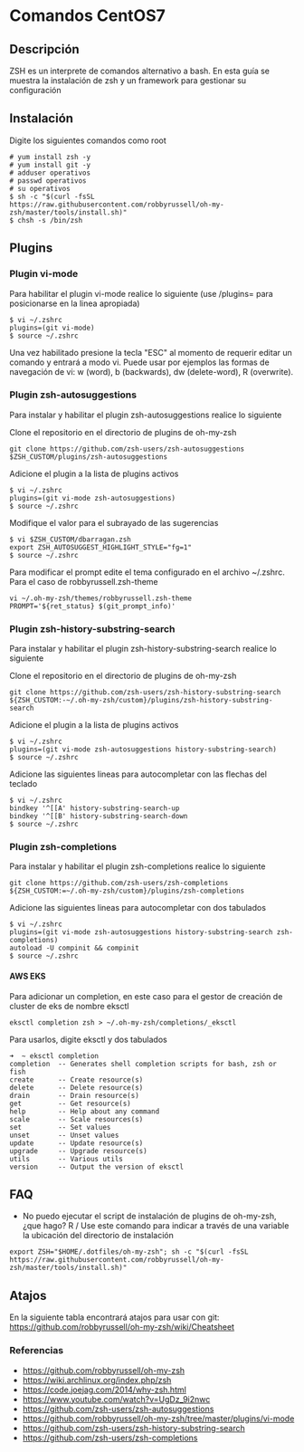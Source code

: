 # Comandos CentOS7

## Descripción
ZSH es un interprete de comandos alternativo a bash. En esta guía
se muestra la instalación de zsh y un framework para gestionar su configuración

## Instalación

Digite los siguientes comandos como root

```
# yum install zsh -y
# yum install git -y
# adduser operativos
# passwd operativos
# su operativos
$ sh -c "$(curl -fsSL https://raw.githubusercontent.com/robbyrussell/oh-my-zsh/master/tools/install.sh)"
$ chsh -s /bin/zsh
```

## Plugins 

### Plugin vi-mode

Para habilitar el plugin vi-mode realice lo siguiente (use /plugins= para posicionarse en la linea apropiada)
```
$ vi ~/.zshrc
plugins=(git vi-mode)
$ source ~/.zshrc
```

Una vez habilitado presione la tecla "ESC" al momento de requerir editar un comando y entrará a modo vi.
Puede usar por ejemplos las formas de navegación de vi: w (word), b (backwards), dw (delete-word), R (overwrite).

### Plugin zsh-autosuggestions

Para instalar y habilitar el plugin zsh-autosuggestions realice lo siguiente

Clone el repositorio en el directorio de plugins de oh-my-zsh
```
git clone https://github.com/zsh-users/zsh-autosuggestions $ZSH_CUSTOM/plugins/zsh-autosuggestions
```

Adicione el plugin a la lista de plugins activos
```
$ vi ~/.zshrc
plugins=(git vi-mode zsh-autosuggestions)
$ source ~/.zshrc
```

Modifique el valor para el subrayado de las sugerencias
```
$ vi $ZSH_CUSTOM/dbarragan.zsh
export ZSH_AUTOSUGGEST_HIGHLIGHT_STYLE="fg=1"
$ source ~/.zshrc
```

Para modificar el prompt edite el tema configurado en el archivo ~/.zshrc. Para el caso de robbyrussell.zsh-theme
```
vi ~/.oh-my-zsh/themes/robbyrussell.zsh-theme
PROMPT='${ret_status} $(git_prompt_info)'
```

### Plugin zsh-history-substring-search

Para instalar y habilitar el plugin zsh-history-substring-search realice lo siguiente

Clone el repositorio en el directorio de plugins de oh-my-zsh
```
git clone https://github.com/zsh-users/zsh-history-substring-search ${ZSH_CUSTOM:-~/.oh-my-zsh/custom}/plugins/zsh-history-substring-search
```

Adicione el plugin a la lista de plugins activos
```
$ vi ~/.zshrc
plugins=(git vi-mode zsh-autosuggestions history-substring-search)
$ source ~/.zshrc
```

Adicione las siguientes lineas para autocompletar con las flechas del teclado
```
$ vi ~/.zshrc
bindkey '^[[A' history-substring-search-up
bindkey '^[[B' history-substring-search-down
$ source ~/.zshrc
```

### Plugin zsh-completions

Para instalar y habilitar el plugin zsh-completions realice lo siguiente
```
git clone https://github.com/zsh-users/zsh-completions ${ZSH_CUSTOM:=~/.oh-my-zsh/custom}/plugins/zsh-completions
```

Adicione las siguientes lineas para autocompletar con dos tabulados
```
$ vi ~/.zshrc
plugins=(git vi-mode zsh-autosuggestions history-substring-search zsh-completions)
autoload -U compinit && compinit
$ source ~/.zshrc
```

#### AWS EKS

Para adicionar un completion, en este caso para el gestor de creación de cluster de eks de nombre eksctl
```
eksctl completion zsh > ~/.oh-my-zsh/completions/_eksctl
```

Para usarlos, digite eksctl y dos tabulados
```
➜  ~ eksctl completion 
completion  -- Generates shell completion scripts for bash, zsh or fish
create      -- Create resource(s)
delete      -- Delete resource(s)
drain       -- Drain resource(s)
get         -- Get resource(s)
help        -- Help about any command
scale       -- Scale resources(s)
set         -- Set values
unset       -- Unset values
update      -- Update resource(s)
upgrade     -- Upgrade resource(s)
utils       -- Various utils
version     -- Output the version of eksctl
```

## FAQ
* No puedo ejecutar el script de instalación de plugins de oh-my-zsh, ¿que hago?
R / Use este comando para indicar a través de una variable la ubicación del directorio de
instalación  
```
export ZSH="$HOME/.dotfiles/oh-my-zsh"; sh -c "$(curl -fsSL https://raw.githubusercontent.com/robbyrussell/oh-my-zsh/master/tools/install.sh)"
```

## Atajos

En la siguiente tabla encontrará atajos para usar con git:
https://github.com/robbyrussell/oh-my-zsh/wiki/Cheatsheet

### Referencias
* https://github.com/robbyrussell/oh-my-zsh
* https://wiki.archlinux.org/index.php/zsh
* https://code.joejag.com/2014/why-zsh.html
* https://www.youtube.com/watch?v=UgDz_9i2nwc
* https://github.com/zsh-users/zsh-autosuggestions
* https://github.com/robbyrussell/oh-my-zsh/tree/master/plugins/vi-mode
* https://github.com/zsh-users/zsh-history-substring-search
* https://github.com/zsh-users/zsh-completions
